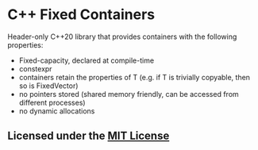 # C++ Fixed Containers

Header-only C++20 library that provides containers with the following properties:

- Fixed-capacity, declared at compile-time
- constexpr
- containers retain the properties of T (e.g. if T is trivially copyable, then so is FixedVector<T>)
- no pointers stored (shared memory friendly, can be accessed from different processes)
- no dynamic allocations

## Licensed under the [MIT License](LICENSE)
